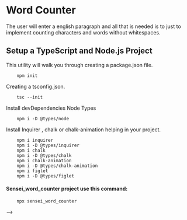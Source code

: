 # Word Counter

The user will enter a english paragraph and all that is needed is to just to implement counting characters and words without whitespaces.

## Setup a TypeScript and Node.js Project

This utility will walk you through creating a package.json file.

        npm init

Creating a tsconfig.json.

        tsc --init

Install devDependencies Node Types

        npm i -D @types/node

Install Inquirer , chalk or chalk-animation helping in your project.

        npm i inquirer
        npm i -D @types/inquirer
        npm i chalk
        npm i -D @types/chalk
        npm i chalk-animation
        npm i -D @types/chalk-animation
        npm i figlet
        npm i -D @types/figlet
        
#### Sensei_word_counter project use this command:

        npx sensei_word_counter

 -->